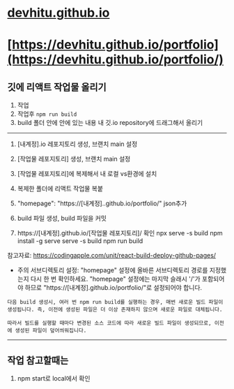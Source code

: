 # [devhitu.github.io](https://devhitu.github.io/)
# [https://devhitu.github.io/portfolio](https://devhitu.github.io/portfolio/)

## 깃에 리액트 작업물 올리기
1. 작업
2. 작업후 `npm run build`
3. build 폴더 안에 안에 있는 내용 내 깃.io repository에 드래그해서 올리기

---
1. [내계정].io 레포지토리 생성, 브랜치 main 설정
2. [작업물 레포지토리] 생성, 브랜치 main 설정
3. [작업물 레포지토리]에 복제해서 내 로컬 vs환경에 설치
4. 복제한 폴더에 리액트 작업물 복붙
5. "homepage": "https://[내계정]..github.io/portfolio/" json추가


6. build 파일 생성, build 파일을 커밋
7. https://[내계정].github.io/[작업물 레포지토리]/ 확인
npx serve -s build
npm install -g serve
serve -s build
npm run build



참고자료: https://codingapple.com/unit/react-build-deploy-github-pages/
- 주의
서브디렉토리 설정: "homepage" 설정에 올바른 서브디렉토리 경로를 지정했는지 다시 한 번 확인하세요. "homepage" 설정에는 마지막 슬래시 '/'가 포함되어야 하므로 "https://[내계정].github.io/portfolio/"로 설정되어야 합니다.

```
다음 build 생성시, 여러 번 npm run build를 실행하는 경우, 매번 새로운 빌드 파일이 생성됩니다. 즉, 이전에 생성된 파일은 더 이상 존재하지 않으며 새로운 파일로 대체됩니다.

따라서 빌드를 실행할 때마다 변경된 소스 코드에 따라 새로운 빌드 파일이 생성되므로, 이전에 생성된 파일이 덮어씌워집니다.

```
---
## 작업 참고할때는
1. npm start로 local에서 확인

